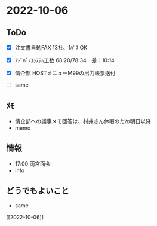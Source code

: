 # 2022-10-06

## ToDo
- [x] 注文書自動FAX 13社、1ﾊﾟｽ OK
- [x] ｱﾄﾞﾊﾞﾝｽｼｽﾃﾑ工数 68:20/78:34　差：10:14
- [x] 情企部 HOSTメニューM99の出力帳票送付
- [ ] same


## ﾒﾓ
- 情企部への議事メモ回答は、村井さん休暇のため明日以降
- memo


## 情報
- 17:00 雨宮面会
- info


## どうでもよいこと
- same


[[2022-10-06]]

